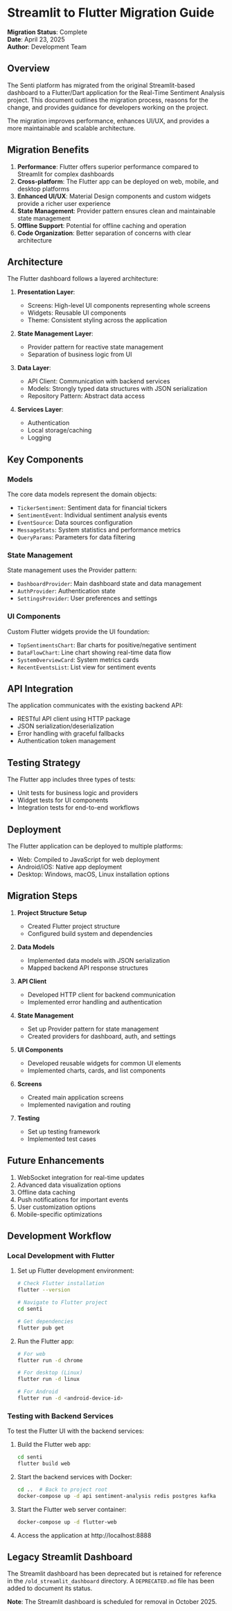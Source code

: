 # Streamlit to Flutter Migration Guide

**Migration Status**: Complete  
**Date**: April 23, 2025  
**Author**: Development Team

## Overview

The Senti platform has migrated from the original Streamlit-based dashboard to a Flutter/Dart application for the Real-Time Sentiment Analysis project. This document outlines the migration process, reasons for the change, and provides guidance for developers working on the project.

The migration improves performance, enhances UI/UX, and provides a more maintainable and scalable architecture.

## Migration Benefits

1. **Performance**: Flutter offers superior performance compared to Streamlit for complex dashboards
2. **Cross-platform**: The Flutter app can be deployed on web, mobile, and desktop platforms
3. **Enhanced UI/UX**: Material Design components and custom widgets provide a richer user experience
4. **State Management**: Provider pattern ensures clean and maintainable state management
5. **Offline Support**: Potential for offline caching and operation
6. **Code Organization**: Better separation of concerns with clear architecture

## Architecture

The Flutter dashboard follows a layered architecture:

1. **Presentation Layer**: 
   - Screens: High-level UI components representing whole screens
   - Widgets: Reusable UI components
   - Theme: Consistent styling across the application

2. **State Management Layer**: 
   - Provider pattern for reactive state management
   - Separation of business logic from UI

3. **Data Layer**:
   - API Client: Communication with backend services
   - Models: Strongly typed data structures with JSON serialization
   - Repository Pattern: Abstract data access

4. **Services Layer**:
   - Authentication
   - Local storage/caching
   - Logging

## Key Components

### Models

The core data models represent the domain objects:
- `TickerSentiment`: Sentiment data for financial tickers
- `SentimentEvent`: Individual sentiment analysis events
- `EventSource`: Data sources configuration
- `MessageStats`: System statistics and performance metrics
- `QueryParams`: Parameters for data filtering

### State Management

State management uses the Provider pattern:
- `DashboardProvider`: Main dashboard state and data management
- `AuthProvider`: Authentication state
- `SettingsProvider`: User preferences and settings

### UI Components

Custom Flutter widgets provide the UI foundation:
- `TopSentimentsChart`: Bar charts for positive/negative sentiment
- `DataFlowChart`: Line chart showing real-time data flow
- `SystemOverviewCard`: System metrics cards
- `RecentEventsList`: List view for sentiment events

## API Integration

The application communicates with the existing backend API:
- RESTful API client using HTTP package
- JSON serialization/deserialization
- Error handling with graceful fallbacks
- Authentication token management

## Testing Strategy

The Flutter app includes three types of tests:
- Unit tests for business logic and providers
- Widget tests for UI components
- Integration tests for end-to-end workflows

## Deployment

The Flutter application can be deployed to multiple platforms:
- Web: Compiled to JavaScript for web deployment
- Android/iOS: Native app deployment
- Desktop: Windows, macOS, Linux installation options

## Migration Steps

1. **Project Structure Setup**
   - Created Flutter project structure
   - Configured build system and dependencies

2. **Data Models**
   - Implemented data models with JSON serialization
   - Mapped backend API response structures

3. **API Client**
   - Developed HTTP client for backend communication
   - Implemented error handling and authentication

4. **State Management**
   - Set up Provider pattern for state management
   - Created providers for dashboard, auth, and settings

5. **UI Components**
   - Developed reusable widgets for common UI elements
   - Implemented charts, cards, and list components

6. **Screens**
   - Created main application screens
   - Implemented navigation and routing

7. **Testing**
   - Set up testing framework
   - Implemented test cases

## Future Enhancements

1. WebSocket integration for real-time updates
2. Advanced data visualization options
3. Offline data caching
4. Push notifications for important events
5. User customization options
6. Mobile-specific optimizations

## Development Workflow

### Local Development with Flutter

1. Set up Flutter development environment:
   ```bash
   # Check Flutter installation
   flutter --version
   
   # Navigate to Flutter project
   cd senti
   
   # Get dependencies
   flutter pub get
   ```

2. Run the Flutter app:
   ```bash
   # For web
   flutter run -d chrome
   
   # For desktop (Linux)
   flutter run -d linux
   
   # For Android
   flutter run -d <android-device-id>
   ```

### Testing with Backend Services

To test the Flutter UI with the backend services:

1. Build the Flutter web app:
   ```bash
   cd senti
   flutter build web
   ```

2. Start the backend services with Docker:
   ```bash
   cd ..  # Back to project root
   docker-compose up -d api sentiment-analysis redis postgres kafka
   ```

3. Start the Flutter web server container:
   ```bash
   docker-compose up -d flutter-web
   ```

4. Access the application at http://localhost:8888

## Legacy Streamlit Dashboard

The Streamlit dashboard has been deprecated but is retained for reference in the `/old_streamlit_dashboard` directory. A `DEPRECATED.md` file has been added to document its status.

**Note**: The Streamlit dashboard is scheduled for removal in October 2025.